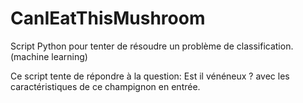 # CanIEatThisMushroom

Script Python pour tenter de résoudre un problème de classification. (machine learning)

Ce script tente de répondre à la question: Est il vénéneux ? avec les caractéristiques de ce champignon en entrée.

